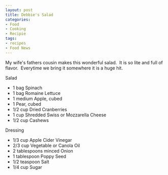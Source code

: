 ```yaml
---
layout: post
title: Debbie's Salad
categories:
- Food
- Cooking
- Recipie
tags:
- recipes
- Food News
---
```

My wife's fathers cousin makes this wonderful salad.&nbsp; It is so lite and full of flavor.&nbsp; Everytime we bring it somewhere it is a huge hit.

Salad

* 1 bag Spinach
* 1 bag Romaine Lettuce
* 1 medium Apple, cubed
* 1 Pear, cubed
* 1/2 cup Dried Cranberries
* 1 cup Shredded Swiss or Mozzarella Cheese
* 1/2 cup Cashews

Dressing

* 1/3 cup Apple Cider Vinegar
* 2/3 cup Vegetable or Canola Oil
* 2 tablespoons minced Onion
* 1 tablespoon Poppy Seed
* 1/2 teaspoon Salt
* 1/4 cup Sugar
